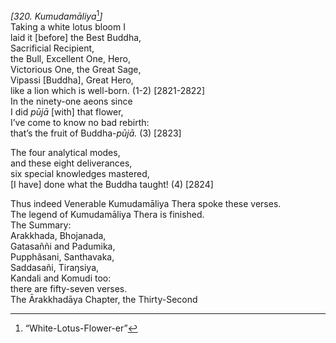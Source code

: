 *\[320. Kumudamāliya*[^1]*\]*  
Taking a white lotus bloom I  
laid it \[before\] the Best Buddha,  
Sacrificial Recipient,  
the Bull, Excellent One, Hero,  
Victorious One, the Great Sage,  
Vipassi \[Buddha\], Great Hero,  
like a lion which is well-born. (1-2) \[2821-2822\]  
In the ninety-one aeons since  
I did *pūjā* \[with\] that flower,  
I’ve come to know no bad rebirth:  
that’s the fruit of Buddha-*pūjā.* (3) \[2823\]

The four analytical modes,  
and these eight deliverances,  
six special knowledges mastered,  
\[I have\] done what the Buddha taught! (4) \[2824\]

Thus indeed Venerable Kumudamāliya Thera spoke these verses.  
The legend of Kumudamāliya Thera is finished.  
The Summary:  
Arakkhada, Bhojanada,  
Gatasaññi and Padumika,  
Pupphâsani, Santhavaka,  
Saddasañi, Tiraŋsiya,  
Kandali and Komudi too:  
there are fifty-seven verses.  
The Ārakkhadāya Chapter, the Thirty-Second

[^1]: “White-Lotus-Flower-er”
